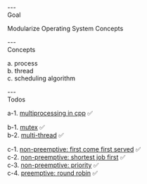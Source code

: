 ---\
Goal


Modularize Operating System Concepts



---\
Concepts


a. process\
b. thread\
c. scheduling algorithm



---\
Todos


a-1. [multiprocessing in cpp](https://cumulativebackendstack.blogspot.com/2021/03/with-cc-what-is-process-process-is.html) :white_check_mark:

b-1. [mutex](https://cumulativebackendstack.blogspot.com/2021/04/operating-system-threading-with-cc.html) :white_check_mark:\
b-2. [multi-thread](https://cumulativebackendstack.blogspot.com/2021/04/operating-system-threading-with-cc.html) :white_check_mark:

c-1. [non-preemptive: first come first served](https://github.com/codophobia/process-scheduling-algorithms/blob/master/fcfs_scheduling.cpp) :white_check_mark:\
c-2. [non-preemptive: shortest job first](https://www.geeksforgeeks.org/program-for-shortest-job-first-or-sjf-cpu-scheduling-set-1-non-preemptive/) :white_check_mark:\
c-3. [non-preemptive: priority](https://github.com/codophobia/process-scheduling-algorithms/blob/master/nonpreemptive_priority.cpp) :white_check_mark:\
c-4. [preemptive: round robin](https://github.com/codophobia/process-scheduling-algorithms) :white_check_mark:

